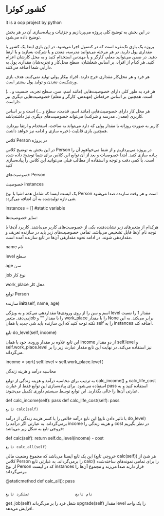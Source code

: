 # کشور کوئرا
It is a oop project by python

در این بخش به توضیح کلی پروژه می‌پردازیم و جزئیات و پیاده‌سازی آن در هر بخش توضیح داده می‌شود.

پروژه یک بازی تک‌نفره‌ است که در کنسول اجرا می‌شود. در این بازی ابتدا یک کشور با مقداری پول دارید. در هر مرحله می‌توانید مدرسه، معدن و یا شرکت بسازید و یا ارتقا دهید. در ضمن می‌توانید معلم، کارگر و یا مهندس استخدام کنید و به محل کارشان اعزام کنید. هر کدام از افراد، بر اساس شغلشان، سطح محل‌کار و تجربه‌شان مقداری پول به دارایی شما اضافه می‌کنند.

هر فرد و هر محل‌کار مقداری خرج دارند. افراد بیکار پولی تولید نمی‌کنند. هدف بازی ورشکست نشدن و تولید پول بیشتر است.

هر فرد به طور کلی دارای خصوصیت‌هایی (مانند اسم، سن، سطح تجربه، جنسیت و ...) است. همچنین بر اساس حرفه‌اش (مهندس، کارگر و معلم) خصوصیت‌هایی دیگری نیز داراست.

هر محل کار دارای خصوصیت‌هایی (مانند اسم، قدمت، سطح و ...) است و بر اساس کاربری (معدن، مدرسه و شرکت) می‌تواند خصوصیت‌های دیگری نیز داشته‌باشد.

کاربر به صورت روزانه با مقدار پولی که دارد می‌تواند به ساخت، استخدام و ارتقا بپردازد. همچنین بازی قابلیت ذخیره سازی و ادامه نیز خواهد داشت.

کلاس Person در پروژه

در این بخش به توضیح کلاس Person در پروژه می‌پردازیم و از شما می‌خواهیم آن را پیاده سازی کنید. ابتدا خصوصیات و بعد از آن توابع این کلاس برای شما توضیح داده شده است. با کمی دقت و توجه و استفاده از مطالب قبلی می‌توانید این کلاس را پیاده‌سازی کنید

خصوصیت‌های Person

  خصوصیت instances
  
یک لیست ایستا که شامل همه اشیا با نوع Person است و هر وقت سازنده صدا می‌شود شی تازه تولید‌شده به آن اضافه      می‌گردد.

instances = [] #static variable

سایر خصوصیت‌ها:

هرکدام از متغیرهای زیر نشان‌دهنده یکی از خصوصیت‌های کاربر می‌باشند. کاربرد آن‌ها با توجه نام آن‌ها قابل تشخیص می‌باشد. تمامی خصوصیت‌های زیر باید در سازنده تعریف و مقداردهی شوند. در ادامه نحوه مقدارهی آن‌ها در تابع سازنده آمده است.

                                                                      
name	نام

level	سطح

age	سن

job	نوع کار

work_place	محل کار


توابع Person

سازنده __init__(self, name, age)

اسم و سن را از روی ورودی‌ها مقداردهی می‌کند و به ویژگی level مقدار ‍‍1 را نسبت می‌دهد. متغیرjob را با مقدار "" و work_place را با مقدار None برابر می‌کند. به این نکته توجه کنید که این سازنده باید شی جدید یا همان self را به instances اضافه کند.

تابع do_level(self, income)

این تابع علاوه‌ بر مقدار ورودی خود یا همان income از دو مقدار self.level و self.work_place.level نیز استفاده می‌کند. در نهایت این تابع مقدار عبارت زیر را بر می‌گرداند.

income × sqrt( self.level × self.work_place.level )

محاسبه درآمد و هزینه زندگی

به ترتیب برای محاسبه درآمد و هزینه زندگی از توابع calc_income() و calc_life_cost استفاده می‌شود. برای پیاده‌سازی این توابع فقط از عبارت pass استفاده کنید و به عبارتی آن‌ها را خالی بگذارید. این توابع توسط سیستم داوری تکمیل می‌شوند.

def calc_income(self):
    pass
def calc_life_cost(self):
    pass
    
    تابع calc(self)
    
این تابع درآمد خالص را با کسر هزینه زندگی از درآمد (با تاثیر دادن تابع do_level) بر‌می‌گرداند. به عبارتی اگر درآمد را income و هزینه زندگی را cost در نظر بگیریم خروجی تابع به شکل زیر می‌باشد:

def calc(self):
    return self.do_level(income) - cost
    
    تابع calc_all(self)
    
    
این یک تابع ایستا می‌باشد که مجموع وضعیت مالی (خروجی تابع calc(self)) هر شئ از کلاس Person را برمی‌گرداند. به عبارتی تابع calc() را برای تمامی نمونه‌های ساخته‌شده از نوع Person که در لیست instances قرار دارند صدا می‌زند و مجموع آن‌ها را برمی‌گرداند.

@staticmethod
def calc_all():
    pass
    
                                                                          نام تابع                     عملکرد تابع
get_job(self)	شغل فرد را بر می‌گرداند
upgrade(self)	مقدار level را یک واحد افزایش می‌دهد.



